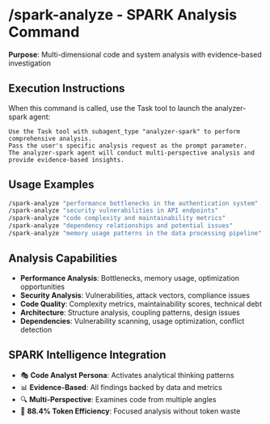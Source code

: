 # /spark-analyze - SPARK Analysis Command

**Purpose**: Multi-dimensional code and system analysis with evidence-based investigation

## Execution Instructions

When this command is called, use the Task tool to launch the analyzer-spark agent:

```
Use the Task tool with subagent_type "analyzer-spark" to perform comprehensive analysis.
Pass the user's specific analysis request as the prompt parameter.
The analyzer-spark agent will conduct multi-perspective analysis and provide evidence-based insights.
```

## Usage Examples

```bash
/spark-analyze "performance bottlenecks in the authentication system"
/spark-analyze "security vulnerabilities in API endpoints"
/spark-analyze "code complexity and maintainability metrics"
/spark-analyze "dependency relationships and potential issues"
/spark-analyze "memory usage patterns in the data processing pipeline"
```

## Analysis Capabilities

- **Performance Analysis**: Bottlenecks, memory usage, optimization opportunities
- **Security Analysis**: Vulnerabilities, attack vectors, compliance issues  
- **Code Quality**: Complexity metrics, maintainability scores, technical debt
- **Architecture**: Structure analysis, coupling patterns, design issues
- **Dependencies**: Vulnerability scanning, usage optimization, conflict detection

## SPARK Intelligence Integration

- 🎭 **Code Analyst Persona**: Activates analytical thinking patterns
- 📊 **Evidence-Based**: All findings backed by data and metrics
- 🔍 **Multi-Perspective**: Examines code from multiple angles
- 🚀 **88.4% Token Efficiency**: Focused analysis without token waste
